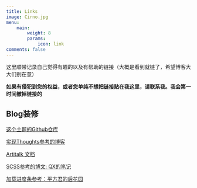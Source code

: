 ```yaml
---
title: Links
image: Cirno.jpg
menu:
    main: 
        weight: 8
        params:
            icon: link
comments: false
---
```


这里顺带记录自己觉得有趣的以及有帮助的链接（大概是看到就链了，希望博客大大们别在意）

**如果有侵犯到您的权益，或者您单纯不想把链接贴在我这里，请联系我。我会第一时间撤掉链接的**

## Blog装修

[这个主题的Github仓库](https://github.com/CaiJimmy/hugo-theme-stack)

[实现Thoughts参考的博客](https://yelleis.top/p/61fdb627/)

[Artitalk 文档](https://artitalk.js.org/doc.html#%F0%9F%8C%BC-%E5%BC%80%E5%A7%8B%E4%BD%BF%E7%94%A8)

[SCSS参考的博文: QX的笔记](https://lqxhub.github.io/posts/a660c9b1/)

[加载进度条参考：平方君的后花园](http://i-square.us.kg/p/hugo-upgrade-and-hugo-theme-stack-modify-and-last-modified-time/)